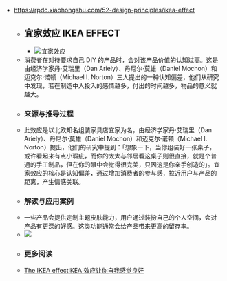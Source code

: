 - https://rpdc.xiaohongshu.com/52-design-principles/ikea-effect
	- ## **宜家效应 IKEA EFFECT**
		- ![宜家效应](https://picasso-static.xiaohongshu.com/fe-platform/9b7498c9185a88f5775938fee858277bf32b2485.gif)
	- 消费者在对待要求自己 DIY 的产品时，会对该产品价值的认知过高。这是由经济学家丹·艾瑞里（Dan Ariely）、丹尼尔·莫雄（Daniel Mochon）和迈克尔·诺顿（Michael I. Norton）三人提出的一种认知偏差，他们从研究中发现，若在制造中人投入的感情越多，付出的时间越多，物品的意义就越大。
	- ### 来源与推导过程
	- 此效应是以北欧知名组装家具店宜家为名，由经济学家丹·艾瑞里（Dan Ariely）、丹尼尔·莫雄（Daniel Mochon）和迈克尔·诺顿（Michael I. Norton）提出，他们的研究中提到：「想象一下，当你组装好一张桌子，或许看起来有点小瑕疵，而你的太太与邻居看这桌子则很直接，就是个普通的手工制品，但在你的眼中会觉得很完美，只因这是你亲手创造的」。宜家效应的核心是认知偏差，通过增加消费者的参与感，拉近用户与产品的距离，产生情感关联。
	- ### 解读与应用案例
	- 一些产品会提供定制主题皮肤能力，用户通过装扮自己的个人空间，会对产品有更深的好感。这类功能通常会给产品带来更高的留存率。
	- ![](https://picasso-static.xiaohongshu.com/fe-platform/35c8d0257ab1fa0f1fc558fa9dd70fc21ff739f2.png)
	- ### 更多阅读
	- [The IKEA effect](https://uxdesign.cc/the-ikea-effect-9136778aef73)[IKEA 效应让你自我感觉良好](https://pansci.asia/archives/37203)